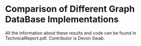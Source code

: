 Comparison of Different Graph DataBase Implementations  
================


All the information about these results and code can be found in TechnicalReport.pdf. Contributor is Devon Swab. 
